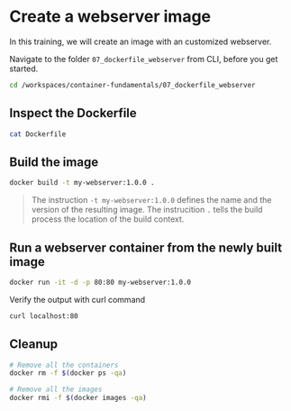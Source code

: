 # Create a webserver image

In this training, we will create an image with an customized webserver.

Navigate to the folder `07_dockerfile_webserver` from CLI, before you get started.

```bash
cd /workspaces/container-fundamentals/07_dockerfile_webserver
```

## Inspect the Dockerfile

```bash
cat Dockerfile
```

## Build the image

```bash
docker build -t my-webserver:1.0.0 .
```

>The instruction `-t my-webserver:1.0.0` defines the name and the version of the resulting image.
>The instrucition `.` tells the build process the location of the build context.

## Run a webserver container from the newly built image

```bash
docker run -it -d -p 80:80 my-webserver:1.0.0
```

Verify the output with curl command

```bash
curl localhost:80
```

## Cleanup

```bash
# Remove all the containers
docker rm -f $(docker ps -qa)

# Remove all the images
docker rmi -f $(docker images -qa)
```
